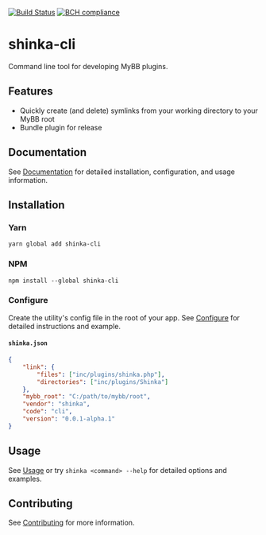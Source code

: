 [![Build Status](https://travis-ci.com/shinkabb/cli.svg?branch=master)](https://travis-ci.com/shinkabb/cli) [![BCH compliance](https://bettercodehub.com/edge/badge/shinkabb/cli?branch=master)](https://bettercodehub.com/)

# shinka-cli

Command line tool for developing MyBB plugins.

## Features

-   Quickly create (and delete) symlinks from your working directory to your MyBB root
-   Bundle plugin for release

## Documentation

See [Documentation](https://shinkadev-mybb.github.io) for detailed installation, configuration, and usage information.

## Installation

### Yarn

```shell
yarn global add shinka-cli
```

### NPM

```shell
npm install --global shinka-cli
```

### Configure

Create the utility's config file in the root of your app. See [Configure](https://shinkadev-mybb.github.io/cli/manual/configure.html) for detailed instructions and example.

#### `shinka.json`

```json
{
    "link": {
        "files": ["inc/plugins/shinka.php"],
        "directories": ["inc/plugins/Shinka"]
    },
    "mybb_root": "C:/path/to/mybb/root",
    "vendor": "shinka",
    "code": "cli",
    "version": "0.0.1-alpha.1"
}
```

## Usage

See [Usage](https://shinkadev-mybb.github.io/cli/manual/usage.html) or try `shinka <command> --help` for detailed options and examples.

## Contributing

See [Contributing](CONTRIBUTING.md) for more information.
